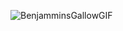 ![BenjamminsGallowGIF](https://github.com/user-attachments/assets/a57bece1-501e-4e8c-b5fc-4787a4896bdc)
